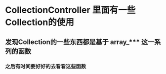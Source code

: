 # CollectionController 里面有一些Collection的使用

## 发现Collection的一些东西都是基于 array_*** 这一系列的函数


### 之后有时间要好好的去看看这些函数
